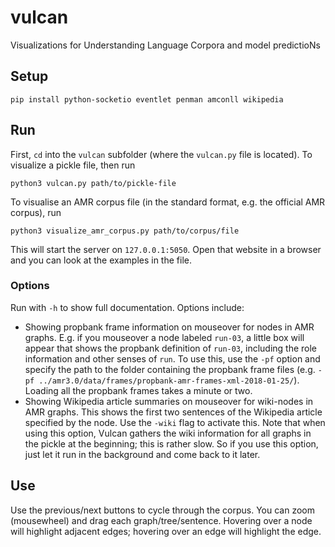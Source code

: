 # vulcan
 Visualizations for Understanding Language Corpora and model predictioNs

## Setup

```
pip install python-socketio eventlet penman amconll wikipedia
```

## Run

First, `cd` into the `vulcan` subfolder (where the `vulcan.py` file is located). To visualize a pickle file, then run

```
python3 vulcan.py path/to/pickle-file
```

To visualise an AMR corpus file (in the standard format, e.g. the official AMR corpus), run

```
python3 visualize_amr_corpus.py path/to/corpus/file
```


This will start the server on `127.0.0.1:5050`. Open that website in a browser and you can look at the examples in the file.

### Options

Run with `-h` to show full documentation. Options include:

* Showing propbank frame information on mouseover for nodes in AMR graphs. E.g. if you mouseover a node labeled `run-03`, a little box will appear that shows the propbank definition of `run-03`, including the role information and other senses of `run`. To use this, use the `-pf` option and specify the path to the folder containing the propbank frame files (e.g. `-pf ../amr3.0/data/frames/propbank-amr-frames-xml-2018-01-25/`). Loading all the propbank frames takes a minute or two.
* Showing Wikipedia article summaries on mouseover for wiki-nodes in AMR graphs. This shows the first two sentences of the Wikipedia article specified by the node. Use the `-wiki` flag to activate this. Note that when using this option, Vulcan gathers the wiki information for all graphs in the pickle at the beginning; this is rather slow. So if you use this option, just let it run in the background and come back to it later.

## Use

Use the previous/next buttons to cycle through the corpus. You can zoom (mousewheel) and drag each graph/tree/sentence. Hovering over a node will highlight adjacent edges; hovering over an edge will highlight the edge.
